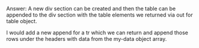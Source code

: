 Answer:
A new div section can be created and then the table can be appended to the div section with the table elements we returned via out for table object.

I would add a new append for a tr which we can return and append those rows under the headers with data from the my-data object array.